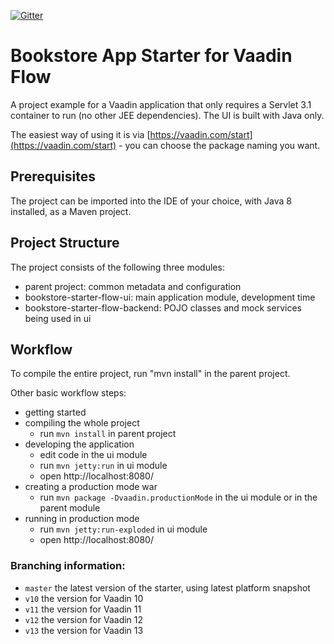 [![Gitter](https://badges.gitter.im/Join%20Chat.svg)](https://gitter.im/vaadin-flow/Lobby#?utm_source=badge&utm_medium=badge&utm_campaign=pr-badge)

# Bookstore App Starter for Vaadin Flow

A project example for a Vaadin application that only requires a Servlet 3.1 container to run (no other JEE dependencies). The UI is built with Java only.

The easiest way of using it is via [https://vaadin.com/start](https://vaadin.com/start) - you can choose the package naming you want.

## Prerequisites

The project can be imported into the IDE of your choice, with Java 8 installed, as a Maven project.

## Project Structure

The project consists of the following three modules:

- parent project: common metadata and configuration
- bookstore-starter-flow-ui: main application module, development time
- bookstore-starter-flow-backend: POJO classes and mock services being used in ui

## Workflow

To compile the entire project, run "mvn install" in the parent project.

Other basic workflow steps:

- getting started
- compiling the whole project
  - run `mvn install` in parent project
- developing the application
  - edit code in the ui module
  - run `mvn jetty:run` in ui module
  - open http://localhost:8080/
- creating a production mode war
  - run `mvn package -Dvaadin.productionMode` in the ui module or in the parent module
- running in production mode
  - run `mvn jetty:run-exploded` in ui module
  - open http://localhost:8080/

### Branching information:
* `master` the latest version of the starter, using latest platform snapshot
* `v10` the version for Vaadin 10
* `v11` the version for Vaadin 11
* `v12` the version for Vaadin 12
* `v13` the version for Vaadin 13
